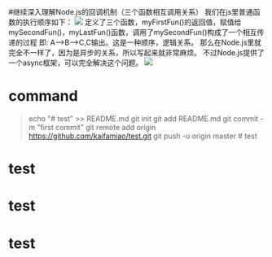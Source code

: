 #继续深入理解Node.js的回调机制（三个函数相互调用关系）
我们在js里普通函数的执行顺序如下：
![](media/15865420998083/15865421738932.jpg)
定义了三个函数，myFirstFun()的返回值，赋值给mySecondFun()，myLastFun()函数，调用了mySecondFun()构成了一个相互传递的过程
即:
A-->B-->C,C输出。这是一种顺序，逻辑关系。
那么在Node.js里就完全不一样了，因为是异步的关系，所以写起来就非常麻烦。
不过Node.js提供了一个async框架，可以完全解决这个问题。
![](media/15865420998083/15865424706227.jpg)



# command


> echo "# test" >> README.md
git init
git add README.md
git commit -m "first commit"
git remote add origin https://github.com/kaifamiao/test.git
git push -u origin master
                # test
# test
# test
# test
